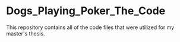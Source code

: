 # Dogs_Playing_Poker_The_Code
This repository contains all of the code files that were utilized for my master's thesis.
